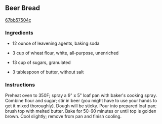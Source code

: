 ## Beer Bread

[67bb57504c](http://www.food.com/recipe/beer-bread-255781)

### Ingredients

 - 12 ounce of leavening agents, baking soda

 - 3 cup of wheat flour, white, all-purpose, unenriched

 - 13 cup of sugars, granulated

 - 3 tablespoon of butter, without salt

### Instructions

Preheat oven to 350F; spray a 9" x 5" loaf pan with baker's cooking spray. Combine flour and sugar; stir in beer (you might have to use your hands to get it mixed thoroughly). Dough will be sticky. Pour into prepared loaf pan; brush top with melted butter. Bake for 50-60 minutes or until top is golden brown. Cool slightly; remove from pan and finish cooling.